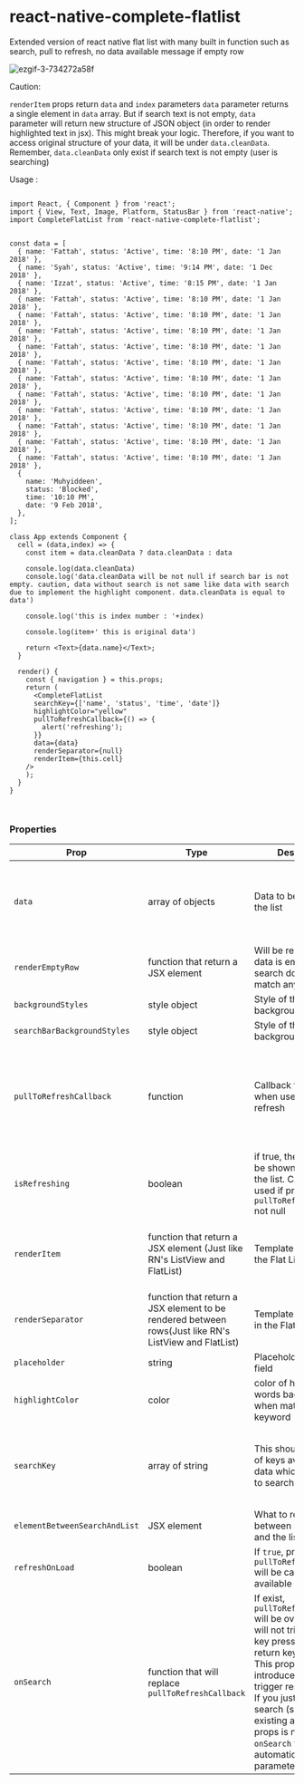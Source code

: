 # react-native-complete-flatlist
Extended version of react native flat list with many built in function such as search, pull to refresh, no data available message if empty row

![ezgif-3-734272a58f](https://user-images.githubusercontent.com/24792201/35842001-724e51be-0b3a-11e8-8a4b-77eb8b4ed17f.gif)


Caution:

```renderItem``` props return ```data``` and ```index``` parameters
```data``` parameter returns a single element in ```data``` array. But if search text is not empty, ```data``` parameter will return new structure of JSON object (in order to render highlighted text in jsx). This might break your logic. Therefore, if you want to access original structure of your data, it will be under ```data.cleanData```. Remember, ```data.cleanData``` only exist if search text is not empty (user is searching)






Usage : 



```

import React, { Component } from 'react';
import { View, Text, Image, Platform, StatusBar } from 'react-native';
import CompleteFlatList from 'react-native-complete-flatlist';


const data = [
  { name: 'Fattah', status: 'Active', time: '8:10 PM', date: '1 Jan 2018' },
  { name: 'Syah', status: 'Active', time: '9:14 PM', date: '1 Dec 2018' },
  { name: 'Izzat', status: 'Active', time: '8:15 PM', date: '1 Jan 2018' },
  { name: 'Fattah', status: 'Active', time: '8:10 PM', date: '1 Jan 2018' },
  { name: 'Fattah', status: 'Active', time: '8:10 PM', date: '1 Jan 2018' },
  { name: 'Fattah', status: 'Active', time: '8:10 PM', date: '1 Jan 2018' },
  { name: 'Fattah', status: 'Active', time: '8:10 PM', date: '1 Jan 2018' },
  { name: 'Fattah', status: 'Active', time: '8:10 PM', date: '1 Jan 2018' },
  { name: 'Fattah', status: 'Active', time: '8:10 PM', date: '1 Jan 2018' },
  { name: 'Fattah', status: 'Active', time: '8:10 PM', date: '1 Jan 2018' },
  { name: 'Fattah', status: 'Active', time: '8:10 PM', date: '1 Jan 2018' },
  { name: 'Fattah', status: 'Active', time: '8:10 PM', date: '1 Jan 2018' },
  { name: 'Fattah', status: 'Active', time: '8:10 PM', date: '1 Jan 2018' },
  { name: 'Fattah', status: 'Active', time: '8:10 PM', date: '1 Jan 2018' },
  {
    name: 'Muhyiddeen',
    status: 'Blocked',
    time: '10:10 PM',
    date: '9 Feb 2018',
  },
];

class App extends Component {
  cell = (data,index) => {
    const item = data.cleanData ? data.cleanData : data

    console.log(data.cleanData)
    console.log('data.cleanData will be not null if search bar is not empty. caution, data without search is not same like data with search due to implement the highlight component. data.cleanData is equal to data')

    console.log('this is index number : '+index)

    console.log(item+' this is original data')

    return <Text>{data.name}</Text>;
  }

  render() {
    const { navigation } = this.props;
    return (
      <CompleteFlatList
      searchKey={['name', 'status', 'time', 'date']}
      highlightColor="yellow"
      pullToRefreshCallback={() => {
        alert('refreshing');
      }}
      data={data}
      renderSeparator={null}
      renderItem={this.cell}
    />
    );
  }
}



```



### Properties
|Prop|Type|Description|Default|Required|
|----|----|-----------|-------|--------|
|`data`|array of objects|Data to be rendered in the list|[]|Required (come on, ofcourse u need data for this)|
|`renderEmptyRow`|function that return a JSX element|Will be rendered when data is empty or search does not match any keyword|```()=><Text style={styles.noData}>{'No data available'}</Text>```|Optional|
|`backgroundStyles`|style object|Style of the flatlist background|null|Optional|
|`searchBarBackgroundStyles`|style object|Style of the searchbar background|null|Optional|
|`pullToRefreshCallback`|function|Callback function when user pull to refresh|null|Optional (Pull to refresh will not be available if this is not supplied|
|`isRefreshing`|boolean|if true, the loading will be shown on top of the list. Can only be used if prop `pullToRefreshCallback` not null|false|Optional|
|`renderItem`|function that return a JSX element (Just like RN's ListView and FlatList)|Template of a row in the Flat List|null (open for PR if anyone wish to make default template for this)|Required (since I dont do default template yet) |
|`renderSeparator`|function that return a JSX element to be rendered between rows(Just like RN's ListView and FlatList)|Template of separator in the Flat List|a thin line|Optional|
|`placeholder`|string|Placeholder of search field|"Search ..."|Optional|
|`highlightColor`|color|color of higlighted words background when match search keyword|yellow|Optional|
|`searchKey`|array of string|This should be name of keys available in data which will be use to search|null|Optional (if not supplied, search field will not appear)|
|`elementBetweenSearchAndList`|JSX element|What to render between searchbar and the list|null|Optional|
|`refreshOnLoad`|boolean|If `true`, prop `pullToRefreshCallback` will be called if available|true|Optional|
|`onSearch`|function that will replace `pullToRefreshCallback`|If exist, `pullToRefreshCallback` will be overrided. This will not triggered on key press, but on return key pressed. This props is introduced if search trigger result from API. If you just want local search (search from existing array), this props is not needed. `onSearch` will automatic get `keyword` parameter|()=>null|Optional|